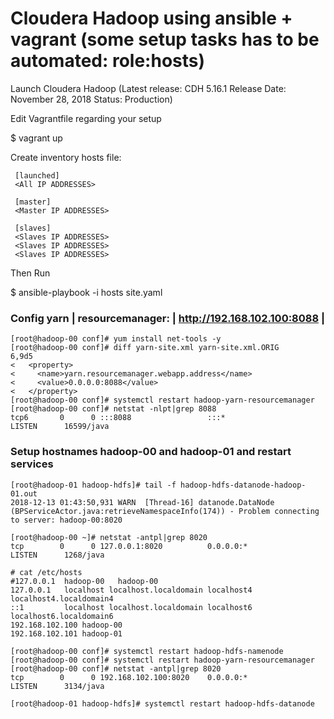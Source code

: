 # Cloudera  Hadoop using ansible + vagrant (some setup tasks has to be automated: role:hosts)

Launch Cloudera Hadoop 
(Latest release: CDH 5.16.1 Release Date: November 28, 2018 Status: Production)

Edit Vagrantfile regarding your setup

$ vagrant up

Create inventory hosts file: 
     
     [launched]
     <All IP ADDRESSES>
     
     [master]
     <Master IP ADDRESSES>
     
     [slaves]
     <Slaves IP ADDRESSES>
     <Slaves IP ADDRESSES>
     <Slaves IP ADDRESSES>
     
Then Run
      
$ ansible-playbook  -i hosts site.yaml 

### Config yarn  | resourcemanager:   | http://192.168.102.100:8088  |

```
[root@hadoop-00 conf]# yum install net-tools -y
[root@hadoop-00 conf]# diff yarn-site.xml yarn-site.xml.ORIG
6,9d5
<   <property> 
<     <name>yarn.resourcemanager.webapp.address</name>
<     <value>0.0.0.0:8088</value>
<   </property>
[root@hadoop-00 conf]# systemctl restart hadoop-yarn-resourcemanager
[root@hadoop-00 conf]# netstat -nlpt|grep 8088
tcp6       0      0 :::8088                 :::*                    LISTEN      16599/java     
```
### Setup hostnames hadoop-00 and hadoop-01 and restart services
```
[root@hadoop-01 hadoop-hdfs]# tail -f hadoop-hdfs-datanode-hadoop-01.out
2018-12-13 01:43:50,931 WARN  [Thread-16] datanode.DataNode (BPServiceActor.java:retrieveNamespaceInfo(174)) - Problem connecting to server: hadoop-00:8020

[root@hadoop-00 ~]# netstat -antpl|grep 8020
tcp        0      0 127.0.0.1:8020          0.0.0.0:*               LISTEN      1268/java  

# cat /etc/hosts
#127.0.0.1	hadoop-00	hadoop-00
127.0.0.1   localhost localhost.localdomain localhost4 localhost4.localdomain4
::1         localhost localhost.localdomain localhost6 localhost6.localdomain6
192.168.102.100 hadoop-00
192.168.102.101 hadoop-01

[root@hadoop-00 conf]# systemctl restart hadoop-hdfs-namenode
[root@hadoop-00 conf]# systemctl restart hadoop-yarn-resourcemanager
[root@hadoop-00 conf]# netstat -antpl|grep 8020
tcp        0      0 192.168.102.100:8020    0.0.0.0:*               LISTEN      3134/java  

[root@hadoop-01 hadoop-hdfs]# systemctl restart hadoop-hdfs-datanode

```
